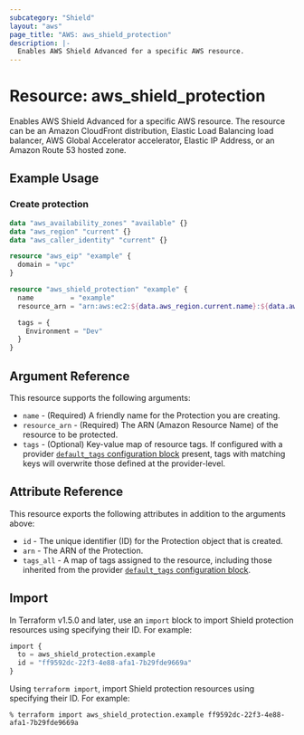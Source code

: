 ```yaml
---
subcategory: "Shield"
layout: "aws"
page_title: "AWS: aws_shield_protection"
description: |-
  Enables AWS Shield Advanced for a specific AWS resource.
---
```


# Resource: aws_shield_protection

Enables AWS Shield Advanced for a specific AWS resource.
The resource can be an Amazon CloudFront distribution, Elastic Load Balancing load balancer, AWS Global Accelerator accelerator, Elastic IP Address, or an Amazon Route 53 hosted zone.

## Example Usage

### Create protection

```terraform
data "aws_availability_zones" "available" {}
data "aws_region" "current" {}
data "aws_caller_identity" "current" {}

resource "aws_eip" "example" {
  domain = "vpc"
}

resource "aws_shield_protection" "example" {
  name         = "example"
  resource_arn = "arn:aws:ec2:${data.aws_region.current.name}:${data.aws_caller_identity.current.account_id}:eip-allocation/${aws_eip.example.id}"

  tags = {
    Environment = "Dev"
  }
}
```

## Argument Reference

This resource supports the following arguments:

* `name` - (Required) A friendly name for the Protection you are creating.
* `resource_arn` - (Required) The ARN (Amazon Resource Name) of the resource to be protected.
* `tags` - (Optional) Key-value map of resource tags. If configured with a provider [`default_tags` configuration block](https://registry.terraform.io/providers/hashicorp/aws/latest/docs#default_tags-configuration-block) present, tags with matching keys will overwrite those defined at the provider-level.

## Attribute Reference

This resource exports the following attributes in addition to the arguments above:

* `id` - The unique identifier (ID) for the Protection object that is created.
* `arn` - The ARN of the Protection.
* `tags_all` - A map of tags assigned to the resource, including those inherited from the provider [`default_tags` configuration block](https://registry.terraform.io/providers/hashicorp/aws/latest/docs#default_tags-configuration-block).

## Import

In Terraform v1.5.0 and later, use an `import` block to import Shield protection resources using specifying their ID. For example:

```terraform
import {
  to = aws_shield_protection.example
  id = "ff9592dc-22f3-4e88-afa1-7b29fde9669a"
}
```

Using `terraform import`, import Shield protection resources using specifying their ID. For example:

```console
% terraform import aws_shield_protection.example ff9592dc-22f3-4e88-afa1-7b29fde9669a
```
